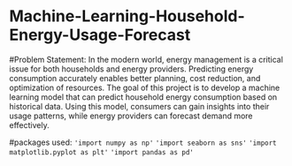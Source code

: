 # Machine-Learning-Household-Energy-Usage-Forecast

#Problem Statement:
In the modern world, energy management is a critical issue for both households and energy providers. Predicting energy consumption accurately enables better planning, cost reduction, and optimization of resources. The goal of this project is to develop a machine learning model that can predict household energy consumption based on historical data. Using this model, consumers can gain insights into their usage patterns, while energy providers can forecast demand more effectively.

#packages used:
`'import numpy as np'`
`'import seaborn as sns'`
`'import matplotlib.pyplot as plt'`
`'import pandas as pd'`
